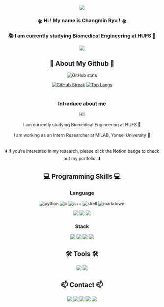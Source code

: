 <div align="center">
  
<img src="https://capsule-render.vercel.app/api?type=waving&color=auto&height=150&section=header" />

### 🛸 Hi ! My name is Changmin Ryu !  🛸
### 📚 I am currently studying Biomedical Engineering at HUFS 🦉

<img src="https://capsule-render.vercel.app/api?type=waving&color=auto&height=150&section=footer" />

</div>

<div align="center">

## 🚀 About My Github 🚀

![GitHub stats](https://github-readme-stats.vercel.app/api?username=changmaaa&show_icons=true&bg_color=00000000)

[![GitHub Streak](https://streak-stats.demolab.com?user=changmaaa&theme=graywhite)](https://git.io/streak-stats)
[![Top Langs](https://github-readme-stats.vercel.app/api/top-langs/?username=changmaaa&layout=compact)](https://github.com/changmaaa/github-readme-stats)

</div>

<h3 align="center">
  <br/>
  Introduce about me
  <br/>
</h3>

<p align="center">
  Hi!
  <br/><br/>
  I am currently studying Biomedical Engineering at HUFS 🦉
  <br/><br/>
  I am working as an Intern Researcher at MILAB, Yonsei University 🦅
  <br/><br/><br/>
  ⬇️ If you’re interested in my research, please click the Notion badge to check out my portfolio. ⬇️
  <br/>
</p>


<h2 align="center">
💻 Programming Skills 💻
</h2>

<div align="center">
  
<h3 align="center">
  Language
</h3>
  
![python](https://img.shields.io/badge/Python-14354C?style=for-the-badge&logo=python&logoColor=white)
![c](https://img.shields.io/badge/C-00599C?style=for-the-badge&logo=c&logoColor=white)
![c++](https://img.shields.io/badge/C%2B%2B-00599C?style=for-the-badge&logo=c%2B%2B&logoColor=white)
![shell](https://img.shields.io/badge/Shell_Script-121011?style=for-the-badge&logo=gnu-bash&logoColor=white)
![markdown](https://img.shields.io/badge/Markdown-000000?style=for-the-badge&logo=markdown&logoColor=white)

<img src="https://img.shields.io/badge/JavaScript-F7DF1E.svg?style=for-the-badge&logo=JavaScript&logoColor=white" />
<img src="https://img.shields.io/badge/CSS3-1572B6?style=for-the-badge&logo=css3&logoColor=white" />
<img src="https://img.shields.io/badge/HTML5-E34F26?style=for-the-badge&logo=html5&logoColor=white" />

<h3 align="center">
 Stack
</h3>

<img src="https://img.shields.io/badge/PyTorch-EE4C2C.svg?style=for-the-badge&logo=PyTorch&logoColor=white" />
<img src="https://img.shields.io/badge/Linux-FCC624.svg?style=for-the-badge&logo=Linux&logoColor=white" />
<img src="https://img.shields.io/badge/Arduino-00878F?style=for-the-badge&logo=Arduino&logoColor=white" />
<img src="https://img.shields.io/badge/Jupyter-F37626.svg?style=for-the-badge&logo=Jupyter&logoColor=white" />

</div>

<h2 align="center">
🛠️ Tools 🛠️
</h2>

<div align="center">
  <img src="https://img.shields.io/badge/Vscode-007ACC.svg?style=for-the-badge&logo=Visual Studio Code&logoColor=white" />
  <img src="https://img.shields.io/badge/Google Colab-F9AB00?style=for-the-badge&logo=Google Colab&logoColor=white">
</div>

<h2 align="center">
📫 Contact 📫
</h2>

<div align="center">

<a href="mailto:loves010104@naver.com">
   <img src="https://img.shields.io/badge/Naver Mail-47A248?style=flat-square&logo=Naver&logoColor=white&link=loves010104@naver.com"/>
</a>
<a href="https://lava-volleyball-8a1.notion.site/Hi-I-m-Changmin-Ryu-c04c9d77a1194faa9eb87926f5cfe6ac">
  <img src="https://img.shields.io/badge/Notion-000000?style=flat-square&logo=notion&logoColor=white"/>
</a>
<img src="https://img.shields.io/badge/Slack-4A154B.svg?style=flat-square&logo=slack&logoColor=white" />
<img src="https://img.shields.io/badge/Discord-5865F2.svg?style=flat-square&logo=discord&logoColor=white" />
<a href="https://www.instagram.com/min.__.uiw/"><img src="https://img.shields.io/badge/Instagram-E4405F?style=flat-square&logo=Instagram&logoColor=white"/></a>

</div>

<!--
**changmaaa/changmaaa** is a ✨ _special_ ✨ repository because its `README.md` (this file) appears on your GitHub profile.

Here are some ideas to get you started:

- 🔭 I’m currently working on ...
- 🌱 I’m currently learning ...
- 👯 I’m looking to collaborate on ...
- 🤔 I’m looking for help with ...
- 💬 Ask me about ...
- 📫 How to reach me: ...
- 😄 Pronouns: ...
- ⚡ Fun fact: ...
-->

